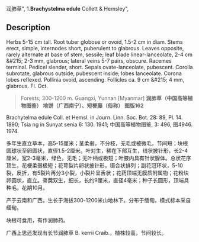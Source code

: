 润肺草",
1.**Brachystelma edule** Collett & Hemsley",

## Description
Herbs 5-15 cm tall. Root tuber globose or ovoid, 1.5-2 cm in diam. Stems erect, simple, internodes short, puberulent to glabrous. Leaves opposite, rarely alternate at base of stem, sessile; leaf blade linear-lanceolate, 2-4 cm &amp;#215; 2-3 mm, glabrous; lateral veins 5-7 pairs, obscure. Racemes terminal. Pedicel slender, short. Sepals ovate-lanceolate, pubescent. Corolla subrotate, glabrous outside, pubescent inside; lobes lanceolate. Corona lobes reflexed. Pollinia ovoid, ascending. Follicles ca. 9 cm &amp;#215; 4 mm, glabrous. Fl. Oct.

> Forests; 300-1200 m. Guangxi, Yunnan [Myanmar]
**润肺草（中国高等植物图鉴）  地饼（广西南宁）、短梗藤（俗称）  图版162**

Brachytelma edule Coll. et Hemsl. in Journ. Linn. Soc. Bot. 28: 89, Pl. 14. 1890; Tsia ng in Sunyat senia 6: 130. 1941; 中国高等植物图鉴, 3: 496, 图4946. 1974.

多年生直立草本，高5-15厘米；茎柔弱，不分枝，无毛或被微毛，节间短；块根圆球状至卵圆状，直径1.5-2厘米。叶对生，稀在下部互生，线状披针形，长2-4厘米，宽2-3毫米，绿色，无毛；无叶柄或极短；叶腋内具有针状腺体。总状花序顶生，花梗柔弱极短；花萼裂片卵状披针形，镊合状排列；副花冠环状，5-10裂，反折，有5裂片再分3小裂，小裂片呈舌状；花药顶端无膜质附属物；花粉块卵圆状，直立。蓇葖双生，细长，长约9厘米，直径4毫米；种子长圆形，顶端具种毛。花期10月。

产于云南和广西。生长于海拔300-1200米山地林下。分布于缅甸。模式标本采自缅甸。

块根可食用，有作润肺药。

广西上思还发现有长节润肺草 B. kerrii Craib.，植株较高，节间较长。
